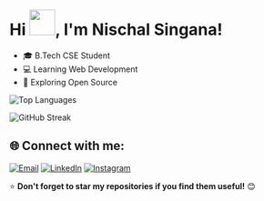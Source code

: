 # Hi <img src="https://media.giphy.com/media/hvRJCLFzcasrR4ia7z/giphy.gif" width="45px">, I'm Nischal Singana! 

- 🎓 B.Tech CSE Student
- 💻 Learning Web Development
- 🚀 Exploring Open Source

![Top Languages](https://github-readme-stats.vercel.app/api/top-langs/?username=NischalSingana&layout=compact&theme=dark&cache_seconds=86400)

![GitHub Streak](https://github-readme-streak-stats.herokuapp.com/?user=NischalSingana&theme=dark&cache_seconds=86400)

## 🌐 Connect with me:
[![Email](https://img.shields.io/badge/Email-D14836?style=for-the-badge&logo=gmail&logoColor=white)](mailto:singananischal@gmail.com)
[![LinkedIn](https://img.shields.io/badge/LinkedIn-0077B5?style=for-the-badge&logo=linkedin&logoColor=white)](https://www.linkedin.com/in/singananischal/)
[![Instagram](https://img.shields.io/badge/Instagram-E4405F?style=for-the-badge&logo=instagram&logoColor=white)](https://www.instagram.com/nischal_singana/)

⭐ **Don't forget to star my repositories if you find them useful!** 😊
